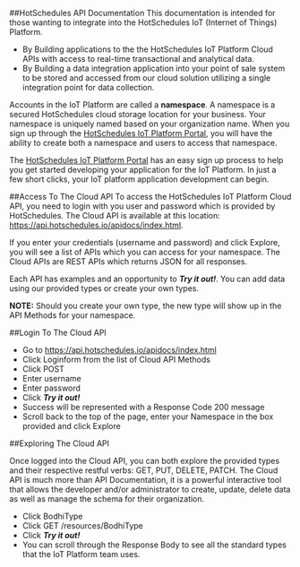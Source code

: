 ##HotSchedules API Documentation
This documentation is intended for those wanting to integrate into the HotSchedules IoT (Internet of Things) Platform.

* By Building applications to the the HotSchedules IoT Platform Cloud APIs with access to real-time transactional and analytical data.  
* By Building a data integration application into your point of sale system to be stored and accessed from our cloud solution utilizing a single integration point for data collection.

Accounts in the IoT Platform are called a **namespace**. A namespace is a secured HotSchedules cloud storage location for your business. Your namespace is uniquely named based on your organization name. When you sign up through the [HotSchedules IoT Platform Portal](https://developer.hotschedules.io), you will have the ability to create both a namespace and users to access that namespace. 

The [HotSchedules IoT Platform Portal](https://developer.hotschedules.io) has an easy sign up process to help you get started developing your application for the IoT Platform.  In just a few short clicks, your IoT platform application development can begin.

##Access To The Cloud API 
To access the HotSchedules IoT Platform Cloud API, you need to login with you user and password which is provided by HotSchedules.  The Cloud API is available at this location: <a href="https://api.hotschedules.io/apidocs/index.html">https://api.hotschedules.io/apidocs/index.html</a>.  

If you enter your credentials (username and password) and click Explore, you will see a list of APIs which you can access for your namespace.  The Cloud APIs are REST APIs which returns JSON for all responses.  

Each API has examples and an opportunity to _**Try it out!**_.  You can add data using our provided types or create your own types.

**NOTE:** Should you create your own type, the new type will show up in the API Methods for your namespace.

##Login To The Cloud API
- Go to  <a href="https://api.hotschedules.io/apidocs/index.html">https://api.hotschedules.io/apidocs/index.html</a>
- Click Loginform from the list of Cloud API Methods
- Click POST
- Enter username
- Enter password
- Click _**Try it out!**_
- Success will be represented with a Response Code 200 message
- Scroll back to the top of the page, enter your Namespace in the box provided and click Explore 

##Exploring The Cloud API

Once logged into the Cloud API, you can both explore the provided types and their respective restful verbs: GET, PUT, DELETE, PATCH. The Cloud API is much more than API Documentation, it is a powerful interactive tool that allows the developer and/or administrator to create, update, delete data as well as manage the schema for their organization.  

- Click BodhiType
- Click GET /resources/BodhiType
- Click _**Try it out!**_
- You can scroll through the Response Body to see all the standard types that the IoT Platform team uses.
 
